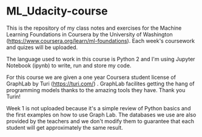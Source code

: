 # ML_Udacity-course
This is the repository of my class notes and exercises for the Machine Learning Foundations in Coursera by the University of Washington (https://www.coursera.org/learn/ml-foundations). Each week's coursework and quizes will be uploaded. 

The language used to work in this course is Python 2 and I'm using Jupyter Notebook (ipynb) to write, run and store my code. 

For this course we are given a one year Coursera student license of GraphLab by Turi (https://turi.com/) . GraphLab facilites getting the hang of programming models thanks to the amazing tools they have. Thank you Turin!

Week 1 is not uploaded because it's a simple review of Python basics and the first examples on how to use Graph Lab. 
The databases we use are also provided by the teachers and we don't modify them to guarantee that each student will get approximately the same result.  
